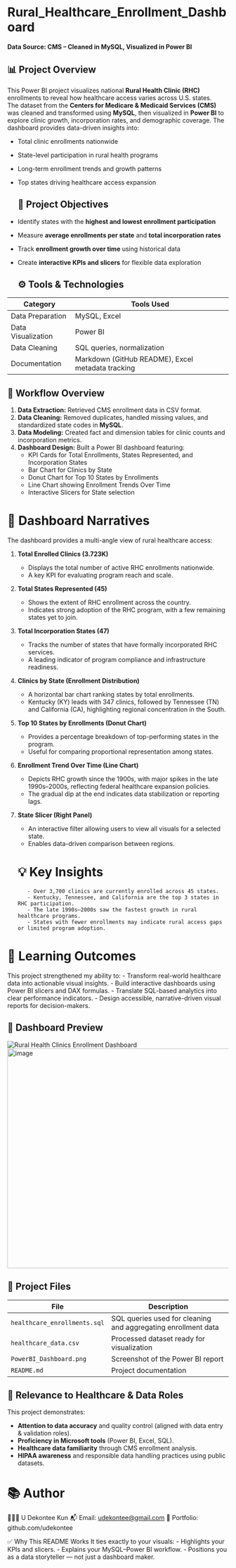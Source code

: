 # Rural_Healthcare_Enrollment_Dashboard
  **Data Source: CMS – Cleaned in MySQL, Visualized in Power BI**
  
  ## 📊 Project Overview
This Power BI project visualizes national **Rural Health Clinic (RHC)** enrollments to reveal how healthcare access varies across U.S. states.  
The dataset from the **Centers for Medicare & Medicaid Services (CMS)** was cleaned and transformed using **MySQL**, then visualized in **Power BI** to explore clinic growth, incorporation rates, and demographic coverage.
The dashboard provides data-driven insights into:
- Total clinic enrollments nationwide  
- State-level participation in rural health programs  
- Long-term enrollment trends and growth patterns  
- Top states driving healthcare access expansion  

  ## 🎯 Project Objectives
- Identify states with the **highest and lowest enrollment participation**  
- Measure **average enrollments per state** and **total incorporation rates**  
- Track **enrollment growth over time** using historical data  
- Create **interactive KPIs and slicers** for flexible data exploration  

  ## ⚙️ Tools & Technologies
| Category | Tools Used |
|-----------|-------------|
| Data Preparation | MySQL, Excel |
| Data Visualization | Power BI |
| Data Cleaning | SQL queries, normalization |
| Documentation | Markdown (GitHub README), Excel metadata tracking |

  ## 🧩 Workflow Overview
1. **Data Extraction:** Retrieved CMS enrollment data in CSV format.  
2. **Data Cleaning:** Removed duplicates, handled missing values, and standardized state codes in **MySQL**.  
3. **Data Modeling:** Created fact and dimension tables for clinic counts and incorporation metrics.  
4. **Dashboard Design:** Built a Power BI dashboard featuring:
   - KPI Cards for Total Enrollments, States Represented, and Incorporation States  
   - Bar Chart for Clinics by State  
   - Donut Chart for Top 10 States by Enrollments  
   - Line Chart showing Enrollment Trends Over Time  
   - Interactive Slicers for State selection
     
# 📸 Dashboard Narratives
The dashboard provides a multi-angle view of rural healthcare access:
1) **Total Enrolled Clinics (3.723K)**
    - Displays the total number of active RHC enrollments nationwide.
    - A key KPI for evaluating program reach and scale.
2) **Total States Represented (45)**
    - Shows the extent of RHC enrollment across the country.
    - Indicates strong adoption of the RHC program, with a few remaining states yet to join.
3) **Total Incorporation States (47)**
    - Tracks the number of states that have formally incorporated RHC services.
    - A leading indicator of program compliance and infrastructure readiness.
4) **Clinics by State (Enrollment Distribution)**
    - A horizontal bar chart ranking states by total enrollments.
    - Kentucky (KY) leads with 347 clinics, followed by Tennessee (TN) and California (CA), highlighting regional concentration in the South.
5) **Top 10 States by Enrollments (Donut Chart)**
    - Provides a percentage breakdown of top-performing states in the program.
    - Useful for comparing proportional representation among states.
6) **Enrollment Trend Over Time (Line Chart)**
    - Depicts RHC growth since the 1900s, with major spikes in the late 1990s–2000s, reflecting federal healthcare expansion policies.
    - The gradual dip at the end indicates data stabilization or reporting lags.
7) **State Slicer (Right Panel)**
    - An interactive filter allowing users to view all visuals for a selected state.
    - Enables data-driven comparison between regions.
      
   # 💡 Key Insights
          - Over 3,700 clinics are currently enrolled across 45 states.
          - Kentucky, Tennessee, and California are the top 3 states in RHC participation.
          - The late 1990s–2000s saw the fastest growth in rural healthcare programs.
          - States with fewer enrollments may indicate rural access gaps or limited program adoption.
 # 🧠 Learning Outcomes
This project strengthened my ability to:
          - Transform real-world healthcare data into actionable visual insights.
          - Build interactive dashboards using Power BI slicers and DAX formulas.
          - Translate SQL-based analytics into clear performance indicators.
          - Design accessible, narrative-driven visual reports for decision-makers.
              
## 📸 Dashboard Preview
![Rural Health Clinics Enrollment Dashboard](PowerBI_Dashboard.png)
    <img width="873" height="499" alt="image" src="https://github.com/user-attachments/assets/fc8ece36-2777-4cc7-b53b-f3404362e04d" />

## 🧾 Project Files
| File | Description |
|------|--------------|
| `healthcare_enrollments.sql` | SQL queries used for cleaning and aggregating enrollment data |
| `healthcare_data.csv` | Processed dataset ready for visualization |
| `PowerBI_Dashboard.png` | Screenshot of the Power BI report |
| `README.md` | Project documentation |

## 🏥 Relevance to Healthcare & Data Roles
This project demonstrates:
  - **Attention to data accuracy** and quality control (aligned with data entry & validation roles).  
  - **Proficiency in Microsoft tools** (Power BI, Excel, SQL).  
  - **Healthcare data familiarity** through CMS enrollment analysis.  
  - **HIPAA awareness** and responsible data handling practices using public datasets. 

# 📚 Author
👩🏽‍💻 U Dekontee Kun
📬 Email: udekontee@gmail.com
🔗 Portfolio: github.com/udekontee

✅ Why This README Works
It ties exactly to your visuals:
        - Highlights your KPIs and slicers.
        - Explains your MySQL–Power BI workflow.
        - Positions you as a data storyteller — not just a dashboard maker.
